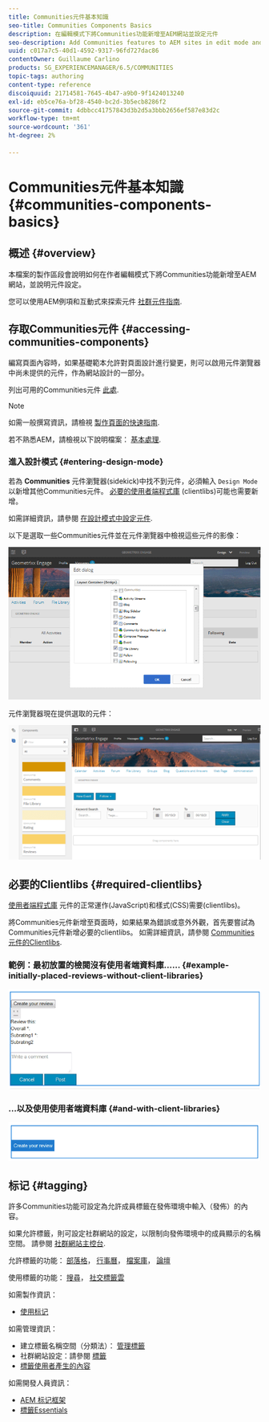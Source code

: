 ```yaml
---
title: Communities元件基本知識
seo-title: Communities Components Basics
description: 在編輯模式下將Communities功能新增至AEM網站並設定元件
seo-description: Add Communities features to AEM sites in edit mode and configure components
uuid: c017a7c5-40d1-4592-9317-96fd727dac86
contentOwner: Guillaume Carlino
products: SG_EXPERIENCEMANAGER/6.5/COMMUNITIES
topic-tags: authoring
content-type: reference
discoiquuid: 21714581-7645-4b47-a9b0-9f1424013240
exl-id: eb5ce76a-bf28-4540-bc2d-3b5ecb8286f2
source-git-commit: 4dbbcc41757843d3b2d5a3bbb2656ef587e83d2c
workflow-type: tm+mt
source-wordcount: '361'
ht-degree: 2%

---
```


# Communities元件基本知識 {#communities-components-basics}

## 概述 {#overview}

本檔案的製作區段會說明如何在作者編輯模式下將Communities功能新增至AEM網站，並說明元件設定。

您可以使用AEM例項和互動式來探索元件 [社群元件指南](components-guide.md).

## 存取Communities元件 {#accessing-communities-components}

編寫頁面內容時，如果基礎範本允許對頁面設計進行變更，則可以啟用元件瀏覽器中尚未提供的元件，作為網站設計的一部分。

列出可用的Communities元件 [此處](author-communities.md#available-communities-components).

>[!NOTE]
>
>如需一般撰寫資訊，請檢視 [製作頁面的快速指南](../../help/sites-authoring/qg-page-authoring.md).
>
>若不熟悉AEM，請檢視以下說明檔案： [基本處理](../../help/sites-authoring/basic-handling.md).

### 進入設計模式 {#entering-design-mode}

若為 **Communities** 元件瀏覽器(sidekick)中找不到元件，必須輸入 `Design Mode` 以新增其他Communities元件。 [必要的使用者端程式庫](#required-clientlibs) (clientlibs)可能也需要新增。

如需詳細資訊，請參閱 [在設計模式中設定元件](../../help/sites-authoring/default-components-designmode.md).

以下是選取一些Communities元件並在元件瀏覽器中檢視這些元件的影像：

![component-design](assets/component-design.png)

元件瀏覽器現在提供選取的元件：

![component-design1](assets/component-design1.png)

## 必要的Clientlibs {#required-clientlibs}

[使用者端程式庫](../../help/sites-developing/clientlibs.md) 元件的正常運作(JavaScript)和樣式(CSS)需要(clientlibs)。

將Communities元件新增至頁面時，如果結果為錯誤或意外外觀，首先要嘗試為Communities元件新增必要的clientlibs。 如需詳細資訊，請參閱 [Communities元件的Clientlibs](clientlibs.md).

### 範例：最初放置的檢閱沒有使用者端資料庫…… {#example-initially-placed-reviews-without-client-libraries}

![clientlibs1](assets/clientlibs1.png)

### ...以及使用使用者端資料庫 {#and-with-client-libraries}

![clientlibs2](assets/clientlibs2.png)

## 标记 {#tagging}

許多Communities功能可設定為允許成員標籤在發佈環境中輸入（發佈）的內容。

如果允許標籤，則可設定社群網站的設定，以限制向發佈環境中的成員顯示的名稱空間。 請參閱 [社群網站主控台](sites-console.md#tagging).

允許標籤的功能： [部落格](blog-feature.md)， [行事曆](calendar.md)， [檔案庫](file-library.md)， [論壇](forum.md)

使用標籤的功能： [搜尋](search.md)， [社交標籤雲](tagcloud.md)

如需製作資訊：

* [使用标记](../../help/sites-authoring/tags.md)

如需管理資訊：

* 建立標籤名稱空間（分類法）： [管理標籤](../../help/sites-administering/tags.md)
* 社群網站設定：請參閱 [標籤](sites-console.md#tagging)
* [標籤使用者產生的內容](../../help/sites-authoring/tags.md)

如需開發人員資訊：

* [AEM 标记框架](../../help/sites-developing/framework.md)
* [標籤Essentials](tag.md)
